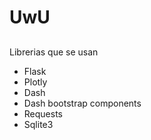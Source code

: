 # UwU

##
Librerias que se usan

+ Flask
+ Plotly
+ Dash
+ Dash bootstrap components
+ Requests
+ Sqlite3 